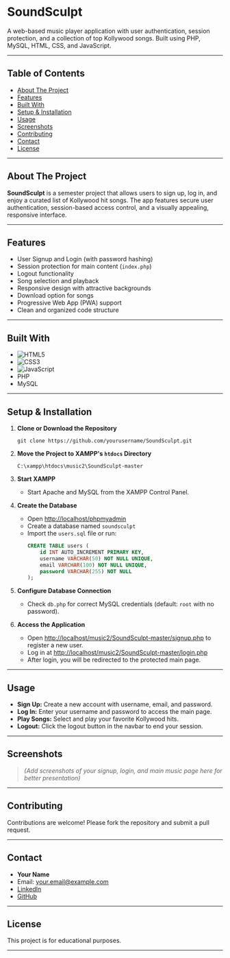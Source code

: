 # SoundSculpt

A web-based music player application with user authentication, session protection, and a collection of top Kollywood songs. Built using PHP, MySQL, HTML, CSS, and JavaScript.

---

## Table of Contents

- [About The Project](#about-the-project)
- [Features](#features)
- [Built With](#built-with)
- [Setup & Installation](#setup--installation)
- [Usage](#usage)
- [Screenshots](#screenshots)
- [Contributing](#contributing)
- [Contact](#contact)
- [License](#license)

---

## About The Project

**SoundSculpt** is a semester project that allows users to sign up, log in, and enjoy a curated list of Kollywood hit songs. The app features secure user authentication, session-based access control, and a visually appealing, responsive interface.

---

## Features

- User Signup and Login (with password hashing)
- Session protection for main content (`index.php`)
- Logout functionality
- Song selection and playback
- Responsive design with attractive backgrounds
- Download option for songs
- Progressive Web App (PWA) support
- Clean and organized code structure

---

## Built With

- ![HTML5][html]
- ![CSS3][css]
- ![JavaScript][javascript]
- PHP
- MySQL

---

## Setup & Installation

1. **Clone or Download the Repository**
   ```
   git clone https://github.com/yourusername/SoundSculpt.git
   ```

2. **Move the Project to XAMPP's `htdocs` Directory**
   ```
   C:\xampp\htdocs\music2\SoundSculpt-master
   ```

3. **Start XAMPP**
   - Start Apache and MySQL from the XAMPP Control Panel.

4. **Create the Database**
   - Open [http://localhost/phpmyadmin](http://localhost/phpmyadmin)
   - Create a database named `soundsculpt`
   - Import the `users.sql` file or run:
     ```sql
     CREATE TABLE users (
         id INT AUTO_INCREMENT PRIMARY KEY,
         username VARCHAR(50) NOT NULL UNIQUE,
         email VARCHAR(100) NOT NULL UNIQUE,
         password VARCHAR(255) NOT NULL
     );
     ```

5. **Configure Database Connection**
   - Check `db.php` for correct MySQL credentials (default: `root` with no password).

6. **Access the Application**
   - Open [http://localhost/music2/SoundSculpt-master/signup.php](http://localhost/music2/SoundSculpt-master/signup.php) to register a new user.
   - Log in at [http://localhost/music2/SoundSculpt-master/login.php](http://localhost/music2/SoundSculpt-master/login.php)
   - After login, you will be redirected to the protected main page.

---

## Usage

- **Sign Up:** Create a new account with username, email, and password.
- **Log In:** Enter your username and password to access the main page.
- **Play Songs:** Select and play your favorite Kollywood hits.
- **Logout:** Click the logout button in the navbar to end your session.

---

## Screenshots

> *(Add screenshots of your signup, login, and main music page here for better presentation)*

---

## Contributing

Contributions are welcome! Please fork the repository and submit a pull request.

---

## Contact

- **Your Name**
- Email: your.email@example.com
- [LinkedIn](https://www.linkedin.com/)
- [GitHub](https://github.com/yourusername)

---

## License

This project is for educational purposes.

---

<!-- MARKDOWN LINKS & IMAGES -->
[html]: https://img.shields.io/badge/html-e34c26?style=for-the-badge&logo=html5&logoColor=white
[css]: https://img.shields.io/badge/css-264de4?style=for-the-badge&logo=css3&logoColor=white
[javascript]: https://img.shields.io/badge/js-f7df1e?style=for-the-badge&logo=javascript&logoColor=black